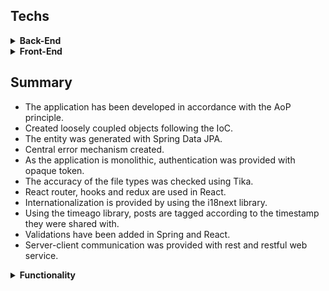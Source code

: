 

## Techs
<details close="open">
  <summary><strong>Back-End</strong></summary>
    <ul>
        <li>Java</li>
    </ul>
    <ul>
        <li>Maven</li>
    </ul>
    <ul>
        <li>Spring Boot</li>
    </ul>
    <ul>
        <li>Spring Data</li>
    </ul>
    <ul>
        <li>Spring Security</li>
    </ul>
    <ul>
        <li>H2 Database</li>
    </ul>
    <ul>
        <li>Lombok</li>
    </ul>
    <ul>
        <li>Tika</li>
    </ul>
    
</details>

<details close="open">
  <summary><strong>Front-End</strong></summary>
    <ul>
        <li>React</li>
    </ul>
    <ul>
        <li>React Router</li>
    </ul>
    <ul>
        <li>Redux</li>
    </ul>
    <ul>
        <li>Bootstrap</li>
    </ul>
    <ul>
        <li>timeago Library</li>
    </ul>
    <ul>
        <li>i18next Library</li>
    </ul>
    
</details>

## Summary

- The application has been developed in accordance with the AoP principle.
- Created loosely coupled objects following the IoC.
- The entity was generated with Spring Data JPA.
- Central error mechanism created.
- As the application is monolithic, authentication was provided with opaque token.
- The accuracy of the file types was checked using Tika.
- React router, hooks and redux are used in React.
- Internationalization is provided by using the i18next library.
- Using the timeago library, posts are tagged according to the timestamp they were shared with.
- Validations have been added in Spring and React.
- Server-client communication was provided with rest and restful web service.
  

<details close="open">
  <summary><strong>Functionality</strong></summary>
    <ul>
        <li>Register</li>
      </ul>
      <ul>
        <li>Login / Logout</li>
      </ul>
      <ul>
        <li>View own profile</li>
      </ul>
      <ul>
        <li>Update profile</li>
      </ul>
      <ul>
        <li>View other users profile</li>
      </ul>
      <ul>
        <li>Delete account</li>
      </ul>
      <ul>
        <li>Publishing content</li>
      </ul>
      <ul>
        <li>Add-on in content</li>
      </ul>
      <ul>
        <li>Delete content</li>
      </ul>
      <ul>
        <li>View other users' content</li>
      </ul>
      <ul>
        <li>Timeline for content</li>
      </ul>
      <ul>
        <li>Internationalization: Turkish and English languages</li>
      </ul>
      <ul>
        <li>Localization</li>
      </ul>
      <ul>
        <li>Valitadions</li>
      </ul>
</details>


